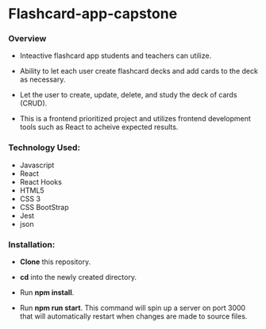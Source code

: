 # Flashcard-app-capstone

### Overview

- Inteactive flashcard app students and teachers can utilize. 

- Ability to let each user create flashcard decks and add cards to the deck as necessary.

- Let the user to create, update, delete, and study the deck of cards (CRUD).

- This is a frontend prioritized project and utilizes frontend development tools such as React to acheive expected results.

### Technology Used:  

- Javascript
- React 
- React Hooks
- HTML5 
- CSS 3
- CSS BootStrap
- Jest
- json


### Installation:

- <p> <strong>Clone</strong> this repository.</p>
- <p> <strong>cd</strong> into the newly created directory.</p>
- <p>Run <strong>npm install</strong>.</p>
- <p>Run <strong>npm run start</strong>. This command will spin up a server on port 3000 that will automatically restart when changes are made to source files.<p>
